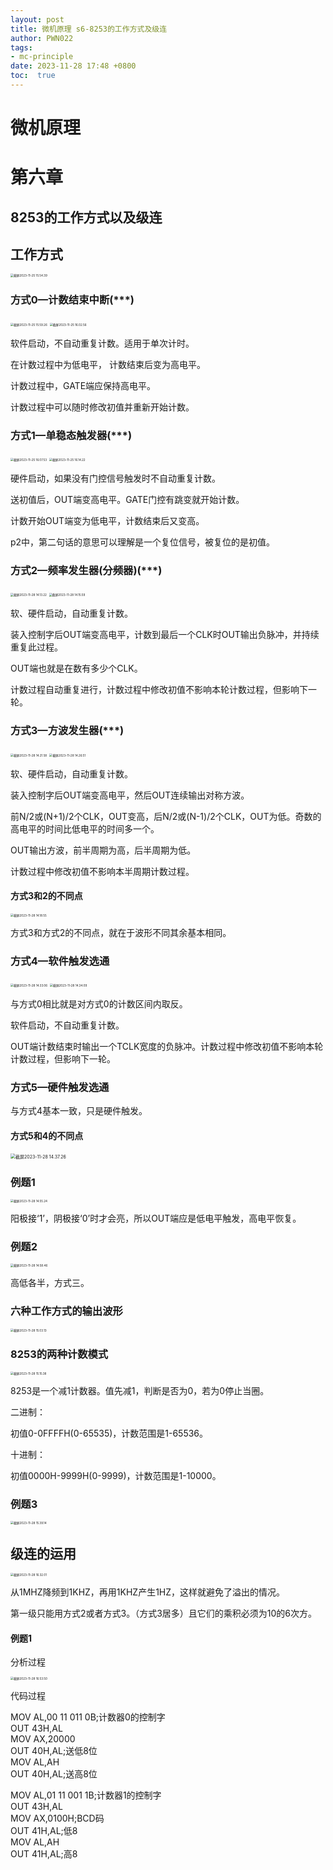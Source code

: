```yaml
---
layout: post
title: 微机原理 s6-8253的工作方式及级连
author: PWN022
tags:
- mc-principle
date: 2023-11-28 17:48 +0800
toc:  true
---
```


# 微机原理

# 第六章

## 8253的工作方式以及级连

## 工作方式

<img src="https://cdn.jsdelivr.net/gh/PWN022/POFMC/my_screenshot/%E6%88%AA%E5%B1%8F2023-11-25%2015.54.39.png" alt="截屏2023-11-25 15.54.39" style="zoom:33%;" />

### 方式0—计数结束中断(***)

<img src="https://cdn.jsdelivr.net/gh/PWN022/POFMC/my_screenshot/%E6%88%AA%E5%B1%8F2023-11-25%2015.59.26.png" alt="截屏2023-11-25 15.59.26" style="zoom:33%;" />

<img src="https://cdn.jsdelivr.net/gh/PWN022/POFMC/my_screenshot/%E6%88%AA%E5%B1%8F2023-11-25%2016.02.56.png" alt="截屏2023-11-25 16.02.56" style="zoom:33%;" />

软件启动，不自动重复计数。适用于单次计时。

在计数过程中为低电平， 计数结束后变为高电平。

计数过程中，GATE端应保持高电平。

计数过程中可以随时修改初值并重新开始计数。

### 方式1—单稳态触发器(***)

<img src="https://cdn.jsdelivr.net/gh/PWN022/POFMC/my_screenshot/%E6%88%AA%E5%B1%8F2023-11-25%2016.07.53.png" alt="截屏2023-11-25 16.07.53" style="zoom:33%;" />

<img src="https://cdn.jsdelivr.net/gh/PWN022/POFMC/my_screenshot/%E6%88%AA%E5%B1%8F2023-11-25%2016.14.22.png" alt="截屏2023-11-25 16.14.22" style="zoom:33%;" />

硬件启动，如果没有门控信号触发时不自动重复计数。

送初值后，OUT端变高电平。GATE门控有跳变就开始计数。

计数开始OUT端变为低电平，计数结束后又变高。

p2中，第二句话的意思可以理解是一个复位信号，被复位的是初值。

### 方式2—频率发生器(分频器)(***)

<img src="https://cdn.jsdelivr.net/gh/PWN022/POFMC/my_screenshot/%E6%88%AA%E5%B1%8F2023-11-28%2014.13.22.png" alt="截屏2023-11-28 14.13.22" style="zoom:33%;" />

<img src="https://cdn.jsdelivr.net/gh/PWN022/POFMC/my_screenshot/%E6%88%AA%E5%B1%8F2023-11-28%2014.15.59.png" alt="截屏2023-11-28 14.15.59" style="zoom:33%;" />

软、硬件启动，自动重复计数。

装入控制字后OUT端变高电平，计数到最后一个CLK时OUT输出负脉冲，并持续重复此过程。

OUT端也就是在数有多少个CLK。

计数过程自动重复进行，计数过程中修改初值不影响本轮计数过程，但影响下一轮。

### 方式3—方波发生器(***)

<img src="https://cdn.jsdelivr.net/gh/PWN022/POFMC/my_screenshot/%E6%88%AA%E5%B1%8F2023-11-28%2014.21.58.png" alt="截屏2023-11-28 14.21.58" style="zoom:33%;" />

<img src="https://cdn.jsdelivr.net/gh/PWN022/POFMC/my_screenshot/%E6%88%AA%E5%B1%8F2023-11-28%2014.26.51.png" alt="截屏2023-11-28 14.26.51" style="zoom:33%;" />

软、硬件启动，自动重复计数。

装入控制字后OUT端变高电平，然后OUT连续输出对称方波。

前N/2或(N+1)/2个CLK，OUT变高，后N/2或(N-1)/2个CLK，OUT为低。奇数的高电平的时间比低电平的时间多一个。

OUT输出方波，前半周期为高，后半周期为低。

计数过程中修改初值不影响本半周期计数过程。

#### 方式3和2的不同点

<img src="https://cdn.jsdelivr.net/gh/PWN022/POFMC/my_screenshot/%E6%88%AA%E5%B1%8F2023-11-28%2014.18.55.png" alt="截屏2023-11-28 14.18.55" style="zoom:33%;" />

方式3和方式2的不同点，就在于波形不同其余基本相同。

### 方式4—软件触发选通

<img src="https://cdn.jsdelivr.net/gh/PWN022/POFMC/my_screenshot/%E6%88%AA%E5%B1%8F2023-11-28%2014.33.06.png" alt="截屏2023-11-28 14.33.06" style="zoom:33%;" />

<img src="https://cdn.jsdelivr.net/gh/PWN022/POFMC/my_screenshot/%E6%88%AA%E5%B1%8F2023-11-28%2014.34.09.png" alt="截屏2023-11-28 14.34.09" style="zoom:33%;" />

与方式0相比就是对方式0的计数区间内取反。

软件启动，不自动重复计数。

OUT端计数结束时输出一个TCLK宽度的负脉冲。计数过程中修改初值不影响本轮计数过程，但影响下一轮。

### 方式5—硬件触发选通

与方式4基本一致，只是硬件触发。

#### 方式5和4的不同点

<img src="https://cdn.jsdelivr.net/gh/PWN022/POFMC/my_screenshot/%E6%88%AA%E5%B1%8F2023-11-28%2014.37.26.png" alt="截屏2023-11-28 14.37.26" style="zoom: 50%;" />

### 例题1

<img src="https://cdn.jsdelivr.net/gh/PWN022/POFMC/my_screenshot/%E6%88%AA%E5%B1%8F2023-11-28%2014.55.24.png" alt="截屏2023-11-28 14.55.24" style="zoom:33%;" />

阳极接‘1’，阴极接‘0’时才会亮，所以OUT端应是低电平触发，高电平恢复。

### 例题2

<img src="https://cdn.jsdelivr.net/gh/PWN022/POFMC/my_screenshot/%E6%88%AA%E5%B1%8F2023-11-28%2014.58.46.png" alt="截屏2023-11-28 14.58.46" style="zoom:33%;" />

高低各半，方式三。

### 六种工作方式的输出波形

<img src="https://cdn.jsdelivr.net/gh/PWN022/POFMC/my_screenshot/%E6%88%AA%E5%B1%8F2023-11-28%2015.03.13.png" alt="截屏2023-11-28 15.03.13" style="zoom:33%;" />

### 8253的两种计数模式

<img src="https://cdn.jsdelivr.net/gh/PWN022/POFMC/my_screenshot/%E6%88%AA%E5%B1%8F2023-11-28%2015.15.38.png" alt="截屏2023-11-28 15.15.38" style="zoom:33%;" />

8253是一个减1计数器。值先减1，判断是否为0，若为0停止当圈。

二进制：

初值0-0FFFFH(0-65535)，计数范围是1-65536。

十进制：

初值0000H-9999H(0-9999)，计数范围是1-10000。

### 例题3



<img src="https://cdn.jsdelivr.net/gh/PWN022/POFMC/my_screenshot/%E6%88%AA%E5%B1%8F2023-11-28%2015.39.14.png" alt="截屏2023-11-28 15.39.14" style="zoom:33%;" />

## 级连的运用

<img src="https://cdn.jsdelivr.net/gh/PWN022/POFMC/my_screenshot/%E6%88%AA%E5%B1%8F2023-11-28%2016.32.01.png" alt="截屏2023-11-28 16.32.01" style="zoom:33%;" />

从1MHZ降频到1KHZ，再用1KHZ产生1HZ，这样就避免了溢出的情况。

第一级只能用方式2或者方式3。（方式3居多）且它们的乘积必须为10的6次方。

#### 例题1

分析过程

<img src="https://cdn.jsdelivr.net/gh/PWN022/POFMC/my_screenshot/%E6%88%AA%E5%B1%8F2023-11-28%2016.53.50.png" alt="截屏2023-11-28 16.53.50" style="zoom:33%;" />

代码过程

MOV AL,00 11 011 0B;计数器0的控制字  
OUT 43H,AL  
MOV AX,20000  
OUT 40H,AL;送低8位  
MOV AL,AH  
OUT 40H,AL;送高8位

MOV AL,01 11 001 1B;计数器1的控制字  
OUT 43H,AL  
MOV AX,0100H;BCD码  
OUT 41H,AL;低8  
MOV AL,AH  
OUT 41H,AL;高8
